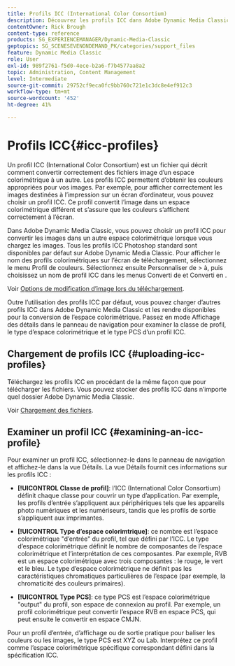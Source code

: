 ```yaml
---
title: Profils ICC (International Color Consortium)
description: Découvrez les profils ICC dans Adobe Dynamic Media Classic.
contentOwner: Rick Brough
content-type: reference
products: SG_EXPERIENCEMANAGER/Dynamic-Media-Classic
geptopics: SG_SCENESEVENONDEMAND_PK/categories/support_files
feature: Dynamic Media Classic
role: User
exl-id: 989f2761-f5d0-4ece-b2a6-f7b4577aa8a2
topic: Administration, Content Management
level: Intermediate
source-git-commit: 29752cf9eca0fc9bb760c721e1c3dc8e4ef912c3
workflow-type: tm+mt
source-wordcount: '452'
ht-degree: 41%

---
```


# Profils ICC{#icc-profiles}

Un profil ICC (International Color Consortium) est un fichier qui décrit comment convertir correctement des fichiers image d’un espace colorimétrique à un autre. Les profils ICC permettent d’obtenir les couleurs appropriées pour vos images. Par exemple, pour afficher correctement les images destinées à l’impression sur un écran d’ordinateur, vous pouvez choisir un profil ICC. Ce profil convertit l’image dans un espace colorimétrique différent et s’assure que les couleurs s’affichent correctement à l’écran.

Dans Adobe Dynamic Media Classic, vous pouvez choisir un profil ICC pour convertir les images dans un autre espace colorimétrique lorsque vous chargez les images. Tous les profils ICC Photoshop standard sont disponibles par défaut sur Adobe Dynamic Media Classic. Pour afficher le nom des profils colorimétriques sur l’écran de téléchargement, sélectionnez le menu Profil de couleurs. Sélectionnez ensuite Personnaliser de > à, puis choisissez un nom de profil ICC dans les menus Converti de et Converti en .

Voir [Options de modification d’image lors du téléchargement](image-editing-options-upload.md#image-editing-options-at-upload).

Outre l’utilisation des profils ICC par défaut, vous pouvez charger d’autres profils ICC dans Adobe Dynamic Media Classic et les rendre disponibles pour la conversion de l’espace colorimétrique. Passez en mode Affichage des détails dans le panneau de navigation pour examiner la classe de profil, le type d’espace colorimétrique et le type PCS d’un profil ICC.

## Chargement de profils ICC {#uploading-icc-profiles}

Téléchargez les profils ICC en procédant de la même façon que pour télécharger les fichiers. Vous pouvez stocker des profils ICC dans n’importe quel dossier Adobe Dynamic Media Classic.

Voir [Chargement des fichiers](uploading-files.md#uploading_your_files).

## Examiner un profil ICC {#examining-an-icc-profile}

Pour examiner un profil ICC, sélectionnez-le dans le panneau de navigation et affichez-le dans la vue Détails. La vue Détails fournit ces informations sur les profils ICC :

* **[!UICONTROL Classe de profil]**: l’ICC (International Color Consortium) définit chaque classe pour couvrir un type d’application. Par exemple, les profils d’entrée s’appliquent aux périphériques tels que les appareils photo numériques et les numériseurs, tandis que les profils de sortie s’appliquent aux imprimantes.

* **[!UICONTROL Type d’espace colorimtrique]**: ce nombre est l’espace colorimétrique &quot;d’entrée&quot; du profil, tel que défini par l’ICC. Le type d’espace colorimétrique définit le nombre de composantes de l’espace colorimétrique et l’interprétation de ces composantes. Par exemple, RVB est un espace colorimétrique avec trois composantes : le rouge, le vert et le bleu. Le type d’espace colorimétrique ne définit pas les caractéristiques chromatiques particulières de l’espace (par exemple, la chromaticité des couleurs primaires).

* **[!UICONTROL Type PCS]**: ce type PCS est l’espace colorimétrique &quot;output&quot; du profil, son espace de connexion au profil. Par exemple, un profil colorimétrique peut convertir l’espace RVB en espace PCS, qui peut ensuite le convertir en espace CMJN.

Pour un profil d’entrée, d’affichage ou de sortie pratique pour baliser les couleurs ou les images, le type PCS est XYZ ou Lab. Interprétez ce profil comme l’espace colorimétrique spécifique correspondant défini dans la spécification ICC.
